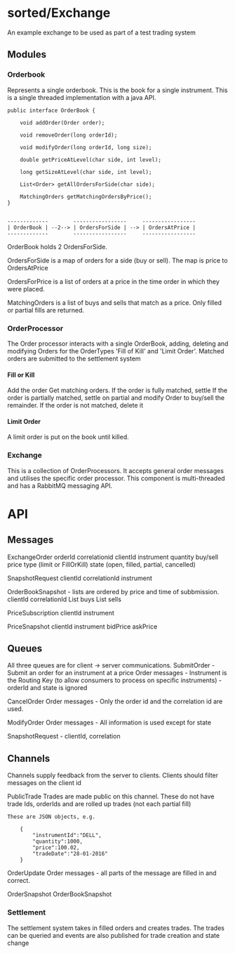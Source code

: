 
# sorted/Exchange

An example exchange to be used as part of a test trading system


## Modules

### Orderbook

Represents a single orderbook. This is the book for a single instrument. This is a single threaded implementation with a java API.

    public interface OrderBook {
    
        void addOrder(Order order);
    
        void removeOrder(long orderId);
    
        void modifyOrder(long orderId, long size);
    
        double getPriceAtLevel(char side, int level);
    
        long getSizeAtLevel(char side, int level);
    
        List<Order> getAllOrdersForSide(char side);

        MatchingOrders getMatchingOrdersByPrice();
    }


    -------------        -----------------     -----------------
    | OrderBook | --2--> | OrdersForSide | --> | OrdersAtPrice |
    -------------        -----------------     -----------------

OrderBook holds 2 OrdersForSide.

OrdersForSide is a map of orders for a side (buy or sell). The map is price to OrdersAtPrice

OrdersForPrice is a list of orders at a price in the time order in which they were placed.

MatchingOrders is a list of buys and sells that match as a price. Only filled or partial fills are returned.


### OrderProcessor
The Order processor interacts with a single OrderBook, adding, deleting and modifying Orders for the OrderTypes 'Fill of Kill' and 'Limit Order'. 
Matched orders are submitted to the settlement system

#### Fill or Kill
Add the order
Get matching orders.
If the order is fully matched, settle
If the order is partially matched, settle on partial and modify Order to buy/sell the remainder.
If the order is not matched, delete it

#### Limit Order
A limit order is put on the book until killed.

### Exchange

This is a collection of OrderProcessors. It accepts general order messages and utilises the specific order processor. 
This component is multi-threaded and has a RabbitMQ messaging API.

API
===

Messages
--------
ExchangeOrder
    orderId 
    correlationid
    clientId
    instrument
    quantity
    buy/sell
    price
    type (limit or FillOrKill)
    state  (open, filled, partial, cancelled)
    
SnapshotRequest
    clientId
    correlationId
    instrument
    
OrderBookSnapshot - lists are ordered by price and time of subbmission.
    clientId
    correlationId
    List<Order> buys
    List<Order> sells

PriceSubscription
    clientId
    instrument
        
PriceSnapshot
    clientId
    instrument
    bidPrice
    askPrice
        

Queues
------
All three queues are for client -> server communications. 
SubmitOrder - Submit an order for an instrument at a price
    Order messages - Instrument is the Routing Key (to allow consumers to process on specific instruments)
                   - orderId and state is ignored
    
CancelOrder
    Order messages - Only the order id and the correlation id are used. 

ModifyOrder
    Order messages - All information is used except for state
    
SnapshotRequest  - clientId, correlation    

Channels
--------
Channels supply feedback from the server to clients.
Clients should filter messages on the client id

PublicTrade
    Trades are made public on this channel. These do not have trade Ids, orderIds and are rolled up trades (not each partial fill)

    These are JSON objects, e.g.
    
        {
            "instrumentId":"DELL",
            "quantity":1000,
            "price":100.02,
            "tradeDate":"28-01-2016"
        }

OrderUpdate
    Order messages - all parts of the message are filled in and correct.

OrderSnapshot
    OrderBookSnapshot

### Settlement
The settlement system takes in filled orders and creates trades.
The trades can be queried and events are also published for trade creation and state change


